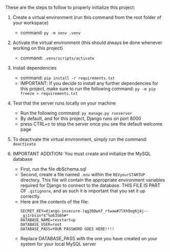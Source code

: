 These are the steps to follow to properly initialize this project:
1. Create a virtual environment (run this command from the root folder of your workspace)
    - command: `py -m venv .venv`

2. Activate the virtual environment (this should always be done whenever working on this project)
    - command: `.venv/scripts/activate`

3. Install dependencies
    - command: `pip install -r requirements.txt`
    - IMPORTANT: If you decide to install any further dependencies for this project, make sure 
            to run the following command: `py -m pip freeze > requirements.txt`

4. Test that the server runs locally on your machine
    - Run the following command: `py manage.py runserver`
    - By default, and for this project, Django runs on port 8000
    - press CTRL+c to stop the server once you see the default welcome page

5. To deactivate the virtual environment, simply run the command: `deactivate`

6. IMPORTANT ADDITION: You must create and initialize the MySQL database
    - First, run the file dbSchema.sql
    - Second, create a file named `.env` within the `REVyourSTARTUP` directory. This file will contain the appropriate environment variables required for Django to connect to the database. THIS FILE IS PART OF `.gitignore`, and as such it is important that you set it up correctly. 
    - Here are the contents of the file:
      ```
      SECRET_KEY=django-insecure-)qg200wnf_rtwaw#7lkh9eg6j4j--_gj1rbsin*$^%o6356h#*
      DATABASE_NAME=revstartup
      DATABASE_USER=root
      DATABASE_PASS=YOUR PASSWORD GOES HERE!!!!
      ```
    - Replace DATABASE_PASS with the one you have created on your system for your local MySQL server